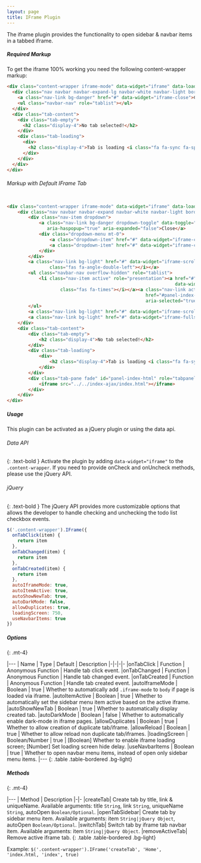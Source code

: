 ```yaml
---
layout: page
title: IFrame Plugin
---
```


The iframe plugin provides the functionality to open sidebar & navbar items in a tabbed iframe.

##### Required Markup
To get the iframe 100% working you need the following content-wrapper markup:

```html
<div class="content-wrapper iframe-mode" data-widget="iframe" data-loading-screen="750">
  <div class="nav navbar navbar-expand-lg navbar-white navbar-light border-bottom p-0">
    <a class="nav-link bg-danger" href="#" data-widget="iframe-close">Close</a>
    <ul class="navbar-nav" role="tablist"></ul>
  </div>
  <div class="tab-content">
    <div class="tab-empty">
      <h2 class="display-4">No tab selected!</h2>
    </div>
    <div class="tab-loading">
      <div>
        <h2 class="display-4">Tab is loading <i class="fa fa-sync fa-spin"></i></h2>
      </div>
    </div>
  </div>
</div>
```

###### Markup with Default IFrame Tab

```html

<div class="content-wrapper iframe-mode" data-widget="iframe" data-loading-screen="750">
    <div class="nav navbar navbar-expand navbar-white navbar-light border-bottom p-0">
        <div class="nav-item dropdown">
            <a class="nav-link bg-danger dropdown-toggle" data-toggle="dropdown" href="#" role="button"
               aria-haspopup="true" aria-expanded="false">Close</a>
            <div class="dropdown-menu mt-0">
                <a class="dropdown-item" href="#" data-widget="iframe-close" data-type="all">Close All</a>
                <a class="dropdown-item" href="#" data-widget="iframe-close" data-type="all-other">Close All Other</a>
            </div>
        </div>
        <a class="nav-link bg-light" href="#" data-widget="iframe-scrollleft"><i
                class="fas fa-angle-double-left"></i></a>
        <ul class="navbar-nav overflow-hidden" role="tablist">
            <li class="nav-item active" role="presentation"><a href="#" class="btn-iframe-close"
                                                               data-widget="iframe-close" data-type="only-this"><i
                    class="fas fa-times"></i></a><a class="nav-link active" data-toggle="row" id="tab-index-html"
                                                    href="#panel-index-html" role="tab" aria-controls="panel-index-html"
                                                    aria-selected="true">Dashboard v1</a></li>
        </ul>
        <a class="nav-link bg-light" href="#" data-widget="iframe-scrollright"><i class="fas fa-angle-double-right"></i></a>
        <a class="nav-link bg-light" href="#" data-widget="iframe-fullscreen"><i class="fas fa-expand"></i></a>
    </div>
    <div class="tab-content">
        <div class="tab-empty">
            <h2 class="display-4">No tab selected!</h2>
        </div>
        <div class="tab-loading">
            <div>
                <h2 class="display-4">Tab is loading <i class="fa fa-sync fa-spin"></i></h2>
            </div>
        </div>
        <div class="tab-pane fade" id="panel-index-html" role="tabpanel" aria-labelledby="tab-index-html">
            <iframe src="../../index-ajax/index.html"></iframe>
        </div>
    </div>
</div>
```

##### Usage
This plugin can be activated as a jQuery plugin or using the data api.

###### Data API
{: .text-bold }
Activate the plugin by adding `data-widget="iframe"` to the `.content-wrapper`. If you need to provide onCheck and onUncheck methods, please use the jQuery API.

###### jQuery
{: .text-bold }
The jQuery API provides more customizable options that allows the developer to handle checking and unchecking the todo list checkbox events.
```js
$('.content-wrapper').IFrame({
  onTabClick(item) {
    return item
  },
  onTabChanged(item) {
    return item
  },
  onTabCreated(item) {
    return item
  },
  autoIframeMode: true,
  autoItemActive: true,
  autoShowNewTab: true,
  autoDarkMode: false,
  allowDuplicates: true,
  loadingScreen: 750,
  useNavbarItems: true
})
```


##### Options
{: .mt-4}

|---
| Name | Type | Default | Description
|-|-|-|-
|onTabClick | Function | Anonymous Function | Handle tab click event.
|onTabChanged | Function | Anonymous Function | Handle tab changed event.
|onTabCreated | Function | Anonymous Function | Handle tab created event.
|autoIframeMode | Boolean | true | Whether to automatically add `.iframe-mode` to `body` if page is loaded via iframe.
|autoItemActive | Boolean | true | Whether to automatically set the sidebar menu item active based on the active iframe.
|autoShowNewTab | Boolean | true | Whether to automatically display created tab.
|autoDarkMode | Boolean | false | Whether to automatically enable dark-mode in iframe pages.
|allowDuplicates | Boolean | true | Whether to allow creation of duplicate tab/iframe.
|allowReload | Boolean | true | Whether to allow reload non duplicate tab/iframes.
|loadingScreen | Boolean/Number | true | [Boolean] Whether to enable iframe loading screen; [Number] Set loading screen hide delay.
|useNavbarItems | Boolean | true | Whether to open navbar menu items, instead of open only sidebar menu items.
|---
{: .table .table-bordered .bg-light}


##### Methods
{: .mt-4}

|---
| Method | Description
|-|-
|createTab| Create tab by title, link & uniqueName. Available arguments: title `String`, link `String`, uniqueName `String`, autoOpen `Boolean/Optional`.
|openTabSidebar| Create tab by sidebar menu item. Available arguments: item `String|jQuery Object`, autoOpen `Boolean/Optional`.
|switchTab| Switch tab by iframe tab navbar item. Available arguments: item `String|jQuery Object`.
|removeActiveTab| Remove active iframe tab.
{: .table .table-bordered .bg-light}

Example: `$('.content-wrapper').IFrame('createTab', 'Home', 'index.html, 'index', true)`
